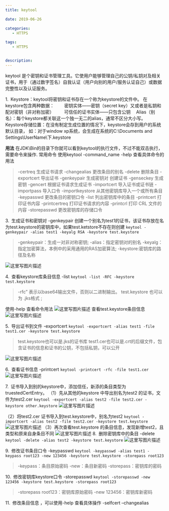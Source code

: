 ```yaml
---
title: keytool

date: 2019-06-26

categories: 
   - HTTPS

tags: 
   - HTTPS 


description: ​
---
```


keytool 是个密钥和证书管理工具。它使用户能够管理自己的公钥/私钥对及相关证书，用于（通过数字签名）自我认证（用户向别的用户/服务认证自己）或数据完整性以及认证服务。

1. Keystore：keytool将密钥和证书存在一个称为keystore的文件中。
   在keystore包含两种数据：
     密钥实体——密钥（secret key）又或者是私钥和配对密钥（非对称加密）
     可信任的证书实体——只包含公钥
    Alias（别名）：每个keystore都关联这一个独一无二的alias，通常不区分大小写。
    Keystore存储位置：在没有制定生成位置的情况下，keystore会存到用户的系统默认目录，
   如：对于window xp系统，会生成在系统的C:\Documents and Settings\UserName\下.keystore

**用法**
在JDK\Bin的目录下你就可以看到keytool的执行文件，不过不能双击执行，需要命令来操作.
常用命令 使用keytool -command_name -help 查看具体命令的用法

> -certreq 生成证书请求
> -changealias 更改条目的别名
> -delete 删除条目
> -exportcert 导出证书
> -genkeypair 生成密钥对 创建证书
> -genseckey 生成密钥
> -gencert 根据证书请求生成证书
> -importcert 导入证书或证书链
> -importpass 导入口令
> -importkeystore 从其他密钥库导入一个或所有条目
> -keypasswd 更改条目的密钥口令
> -list 列出密钥库中的条目
> -printcert 打印证书内容
> -printcertreq 打印证书请求的内容
> -printcrl 打印 CRL 文件的内容
> -storepasswd 更改密钥库的存储口令

3. 生成证书和密钥对 -genkeypair
   创建一个别名为test1的证书，该证书存放在名为test.keystore的密钥库中，如果test.ketstore不存在则创建
   `keytool -genkeypair -alias test1 -keyalg RSA -keystore test.keystore`

> -genkeypair：生成一对非对称密钥;
> -alias：指定密钥对的别名
> -keyalg：指定加密算法，本例中的采用通用的RAS加密算法;
> -keystore:密钥库的路径及名称

![这里写图片描述](https://img-blog.csdn.net/20180714165214123?watermark/2/text/aHR0cHM6Ly9ibG9nLmNzZG4ubmV0L25haW9vbmFp/font/5a6L5L2T/fontsize/400/fill/I0JBQkFCMA==/dissolve/70)

4. 查看keystore库条目信息 -list
`keytool -list -RFC -keystore test.keystore`

> -rfc” 表示以base64输出文件，否则以二进制输出。
> test.keystore 也可以为 .jks格式 ;

使用-help 查看命令用法
![这里写图片描述](https://img-blog.csdn.net/20180714165436430?watermark/2/text/aHR0cHM6Ly9ibG9nLmNzZG4ubmV0L25haW9vbmFp/font/5a6L5L2T/fontsize/400/fill/I0JBQkFCMA==/dissolve/70)
查看test.keystore条目信息
![这里写图片描述](https://img-blog.csdn.net/20180714165547657?watermark/2/text/aHR0cHM6Ly9ibG9nLmNzZG4ubmV0L25haW9vbmFp/font/5a6L5L2T/fontsize/400/fill/I0JBQkFCMA==/dissolve/70)

5. 导出证书到文件 -exportcert
`keytool -exportcert -alias test1 -file test1.cer -keystore test.keystore`

> test.keystore也可以是.jks的证书库
> test1.cer也可以是.crt的后缀文件，包含证书的信息和证书的公钥，不包括私钥，可以公开

![这里写图片描述](https://img-blog.csdn.net/20180714170254977?watermark/2/text/aHR0cHM6Ly9ibG9nLmNzZG4ubmV0L25haW9vbmFp/font/5a6L5L2T/fontsize/400/fill/I0JBQkFCMA==/dissolve/70)

6. 查看证书信息 -printcert
`keytool -printcert -rfc -file test1.cer`
![这里写图片描述](https://img-blog.csdn.net/20180714170424768?watermark/2/text/aHR0cHM6Ly9ibG9nLmNzZG4ubmV0L25haW9vbmFp/font/5a6L5L2T/fontsize/400/fill/I0JBQkFCMA==/dissolve/70)

7. 证书导入到别的keystore中，添加信任，新添的条目类型为truestedCertEntry。
（1）先从其他的keystore 中导出别名为test2 的证书，文件为test2.cer
`keytool -exportcert -alias test2 -file test2.cer -keystore other.keystore`
![这里写图片描述](https://img-blog.csdn.net/20180714170627830?watermark/2/text/aHR0cHM6Ly9ibG9nLmNzZG4ubmV0L25haW9vbmFp/font/5a6L5L2T/fontsize/400/fill/I0JBQkFCMA==/dissolve/70)

（2）将test2.cer 证书导入到test.keystore中，别名为test2
`keytool -importcert -alias test2 -file test2.cer -keystore test.keystore`
![这里写图片描述](https://img-blog.csdn.net/20180714170840216?watermark/2/text/aHR0cHM6Ly9ibG9nLmNzZG4ubmV0L25haW9vbmFp/font/5a6L5L2T/fontsize/400/fill/I0JBQkFCMA==/dissolve/70)
（3）再次查看test.keystore 的条目信息，发现新增test2，且类型和原来自身条目不同
![这里写图片描述](https://img-blog.csdn.net/20180714171007651?watermark/2/text/aHR0cHM6Ly9ibG9nLmNzZG4ubmV0L25haW9vbmFp/font/5a6L5L2T/fontsize/400/fill/I0JBQkFCMA==/dissolve/70)
8. 删除密钥库中的条目 -delete
`keytool -delete -alias test2 -keystore test.keystore`
![这里写图片描述](https://img-blog.csdn.net/2018071417110265?watermark/2/text/aHR0cHM6Ly9ibG9nLmNzZG4ubmV0L25haW9vbmFp/font/5a6L5L2T/fontsize/400/fill/I0JBQkFCMA==/dissolve/70)

9. 修改证书条目口令 -keypasswd
`keytool -keypasswd -alias test1 -keypass root123 -new 123456 -keystore test.keystore -storepass root123`

> -keypass：条目原始密码
> -new：条目新密码
> -storepass：密钥库的密码

10. 修改密钥库keystore口令 -storepasswd
    `keytool -storepasswd -new 123456 -keystore test.keystore -storepass root123`

> -storepass root123：密钥库原始密码
> -new 123456：密钥库新密码

11. 修改条目信息 ，可以使用-help 查看具体操作
-selfcert –changealias